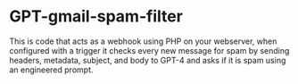 # GPT-gmail-spam-filter
This is code that acts as a webhook using PHP on your webserver, when configured with a trigger it checks every new message for spam by sending headers, metadata, subject, and body to GPT-4 and asks if it is spam using an engineered prompt.

